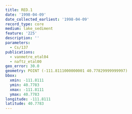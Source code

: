 ```yaml
---
title: RED.1
date: '1998-04-09'
date_collected_earliest: '1998-04-09'
record_type: core
medium: lake_sediment
feature: '225'
description: ''
parameters:
  - Cs/137
publications:
  - vanmetre_etal04
  - naftz_etal00
geo_error: 30.0
geometry: POINT (-111.8111000000001 40.77829999999997)
bbox:
  xmin: -111.8111
  ymin: 40.7783
  xmax: -111.8111
  ymax: 40.7783
longitude: -111.8111
latitude: 40.7783
---
```

